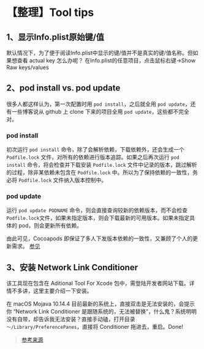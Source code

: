 # 【整理】Tool tips

## 1、显示Info.plist原始键/值

默认情况下，为了便于阅读Info.plist中显示的键/值并不是真实的键/值名称。但如果想查看 actual key 怎么办呢？
在Info.plist的任意项目，点击鼠标右键->Show Raw keys/values

## 2、pod install vs. pod update

很多人都这样认为，第一次配置时用 `pod install`，之后就全用 `pod update`，还有一些博客说从 github 上 clone 下来的项目全用 `pod update`，这些都不完全对。

### pod install

初次运行 `pod install` 命令，除了会解析依赖，下载依赖外，还会生成一个 `Podfile.lock` 文件，对所有的依赖进行版本追踪。如果之后再次运行 `pod install` 命令，将会检查并下载安装 `Podfile.lock` 文件中记录的版本，跳过解析的过程，除非某依赖未包含在 `Podfile.lock` 中。所以为了保持依赖的一致性，务必将 `Podfile.lock` 文件纳入版本控制中。

### pod update

运行 `pod update PODNAME` 命令，则会直接查询较新的依赖版本，而不会检查 `Podfile.lock`文件，如果未指定版本，则会下载最新的可用版本。如果未指定具体的 pod，则会更新所有依赖。

由此可见，Cocoapods 即保证了多人下发版本依赖的一致性，又兼顾了个人的更新需求。
[参见](https://guides.cocoapods.org/using/pod-install-vs-update.html)

## 3、安装 Network Link Conditioner
该工具现在包含在 Aditional Tool For Xcode 包中，需登陆开发者网站下载。详情不多讲，这里主要介绍一下安装。

在 macOS Mojava 10.14.4 目前最新的系统上，直接双击是无法安装的，会提示你 “Network Link Conditioner 是跟随系统的，无法被替换”，什么鬼？系统明明没有自带，却告诉我无法安装？直接手动磕，打开目录 `～/Library/PreferencePanes`，直接将 Conditioner 拖进去，重启。Done!

> [参考来源](https://stackoverflow.com/questions/52414375/cannot-install-xcode-10-network-link-conditioner-in-macos-mojave)